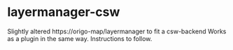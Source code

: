 # layermanager-csw
Slightly altered https://origo-map/layermanager to fit a csw-backend
Works as a plugin in the same way. Instructions to follow.


